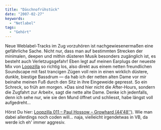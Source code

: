 ```yaml
---
title: "Däschnofrühstück"
date: "2007-02-27"
keywords:
  - "Netlabel"
tags:
  - "Gehört"
---
```


Neue Weblabel-Tracks im Zug vorzuhören ist nachgewiesenermaßen eine gefährliche Sache. Nicht nur, dass man auf bestimmten Strecken der minimalen, deepen und mithin düsteren Musik besonders zugänglich ist, es besteht auch Verletzugsgefahr! Eben legt auf meinen Earplugs der neueste Mix von [Loopzilla](http://loopzilla.de/) so richtig los, also direkt aus einem netten freundlichen Soundscape mit fast trancigen Zügen voll rein in einen wirklich düstere, dunkle, biestige Bassdrum — da hab ich der netten alten Dame vor mir beinahe meinen Fuß durch den Sitz in ihre Eingeweide gepresst. So ein Schreck, so früh am morgen. »Das sind hier nicht die After-Hours, sondern die Zugfahrt zur Arbeit«, sagt die nette alte Dame. Denke ich jedenfalls, denn ich sehe nur, wie sie den Mund öffnet und schliesst, habe längst voll aufgedreht…

Hörst Du hier: [Loopzilla 011 – Paul Hossow – Growhard (44'48'')](http://www.loopzilla.de/dl/loopzilla011_hossow_growhard.mp3). Wie man dabei allerdings noch coden will… naja, vielleicht irgendetwas in VB, da werde ich eh' immer aggresiv.
